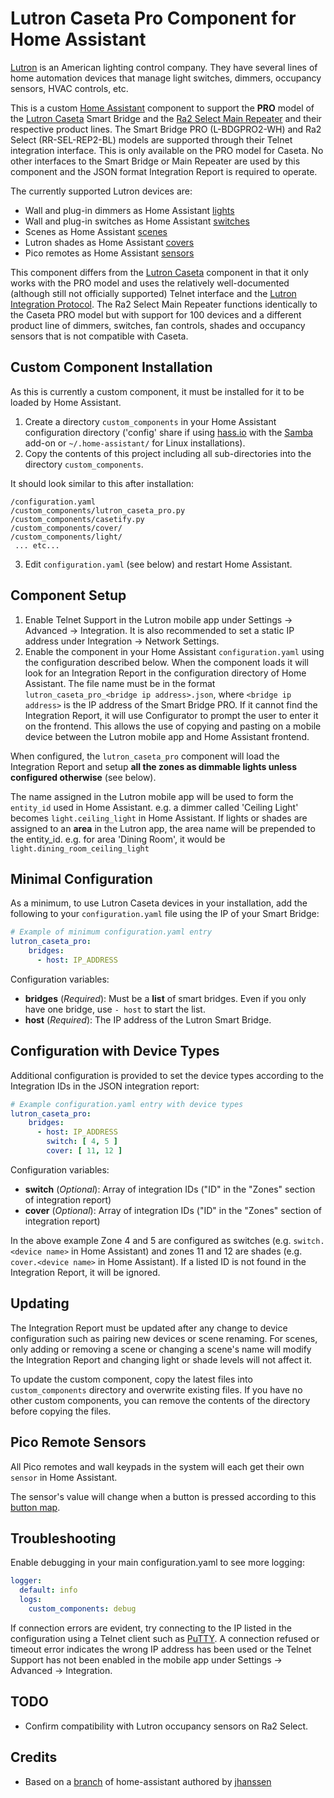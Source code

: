 # Lutron Caseta Pro Component for Home Assistant

[Lutron](http://www.lutron.com/) is an American lighting control company. They have several lines of home automation devices that manage light switches, dimmers, occupancy sensors, HVAC controls, etc.

This is a custom [Home Assistant](https://home-assistant.io/) component to support the **PRO** model of the [Lutron Caseta](http://www.casetawireless.com) Smart Bridge and the [Ra2 Select Main Repeater](http://www.lutron.com/en-US/Products/Pages/WholeHomeSystems/RA2Select/Overview.aspx) and their respective product lines. The Smart Bridge PRO (L-BDGPRO2-WH) and Ra2 Select (RR-SEL-REP2-BL) models are supported through their Telnet integration interface. This is only available on the PRO model for Caseta. No other interfaces to the Smart Bridge or Main Repeater are used by this component and the JSON format Integration Report is required to operate.

The currently supported Lutron devices are:

- Wall and plug-in dimmers as Home Assistant [lights](https://home-assistant.io/components/light/)
- Wall and plug-in switches as Home Assistant [switches](https://home-assistant.io/components/switch/)
- Scenes as Home Assistant [scenes](https://home-assistant.io/components/scene/)
- Lutron shades as Home Assistant [covers](https://home-assistant.io/components/cover/)
- Pico remotes as Home Assistant [sensors](https://www.home-assistant.io/components/sensor/)

This component differs from the [Lutron Caseta](https://home-assistant.io/components/lutron_caseta/) component in that it only works with the PRO model and uses the relatively well-documented (although still not officially supported) Telnet interface and the [Lutron Integration Protocol](http://www.lutron.com/TechnicalDocumentLibrary/040249.pdf). The Ra2 Select Main Repeater functions identically to the Caseta PRO model but with support for 100 devices and a different product line of dimmers, switches, fan controls, shades and occupancy sensors that is not compatible with Caseta.

## Custom Component Installation
As this is currently a custom component, it must be installed for it to be loaded by Home Assistant.

1. Create a directory `custom_components` in your Home Assistant configuration directory ('config' share if using [hass.io](https://home-assistant.io/hassio/) with the [Samba](https://home-assistant.io/addons/samba/) add-on or `~/.home-assistant/` for Linux installations).
1. Copy the contents of this project including all sub-directories into the directory `custom_components`.

It should look similar to this after installation:
```
/configuration.yaml
/custom_components/lutron_caseta_pro.py
/custom_components/casetify.py
/custom_components/cover/
/custom_components/light/
 ... etc...
```
3. Edit `configuration.yaml` (see below) and restart Home Assistant.

## Component Setup

1. Enable Telnet Support in the Lutron mobile app under Settings -> Advanced -> Integration. It is also recommended to set a static IP address under Integration -> Network Settings.
1. Enable the component in your Home Assistant `configuration.yaml` using the configuration described below. When the component loads it will look for an Integration Report in the configuration directory of Home Assistant. The file name must be in the format `lutron_caseta_pro_<bridge ip address>.json`, where `<bridge ip address>` is the IP address of the Smart Bridge PRO. If it cannot find the Integration Report, it will use Configurator to prompt the user to enter it on the frontend. This allows the use of copying and pasting on a mobile device between the Lutron mobile app and Home Assistant frontend.

When configured, the `lutron_caseta_pro` component will load the Integration Report and setup **all the zones as dimmable lights unless configured otherwise** (see below).

The name assigned in the Lutron mobile app will be used to form the `entity_id` used in Home Assistant. e.g. a dimmer called 'Ceiling Light' becomes `light.ceiling_light` in Home Assistant. If lights or shades are assigned to an **area** in the Lutron app, the area name will be prepended to the entity_id. e.g. for area 'Dining Room', it would be `light.dining_room_ceiling_light`

## Minimal Configuration

As a minimum, to use Lutron Caseta devices in your installation, add the following to your `configuration.yaml` file using the IP of your Smart Bridge:

```yaml
# Example of minimum configuration.yaml entry
lutron_caseta_pro:
    bridges:
      - host: IP_ADDRESS
```

Configuration variables:

- **bridges** (*Required*): Must be a **list** of smart bridges. Even if you only have one bridge, use `- host` to start the list.
- **host** (*Required*): The IP address of the Lutron Smart Bridge.


## Configuration with Device Types

Additional configuration is provided to set the device types according to the Integration IDs in the JSON integration report:

```yaml
# Example configuration.yaml entry with device types
lutron_caseta_pro:
    bridges:
      - host: IP_ADDRESS
        switch: [ 4, 5 ]
        cover: [ 11, 12 ]
```

Configuration variables:

- **switch** (*Optional*): Array of integration IDs ("ID" in the "Zones" section of integration report)
- **cover** (*Optional*): Array of integration IDs ("ID" in the "Zones" section of integration report)

In the above example Zone 4 and 5 are configured as switches (e.g. `switch.<device name>` in Home Assistant) and zones 11 and 12 are shades (e.g. `cover.<device name>` in Home Assistant). If a listed ID is not found in the Integration Report, it will be ignored.

## Updating
The Integration Report must be updated after any change to device configuration such as pairing new devices or scene renaming. For scenes, only adding or removing a scene or changing a scene's name will modify the Integration Report and changing light or shade levels will not affect it.

To update the custom component, copy the latest files into `custom_components` directory and overwrite existing files. If you have no other custom components, you can remove the contents of the directory before copying the files.

## Pico Remote Sensors
All Pico remotes and wall keypads in the system will each get their own `sensor` in Home Assistant.

The sensor's value will change when a button is pressed according to this [button map](button_map.md).

## Troubleshooting

Enable debugging in your main configuration.yaml to see more logging:

```yaml
logger:
  default: info
  logs:
    custom_components: debug
```

If connection errors are evident, try connecting to the IP listed in the configuration using a Telnet client such as [PuTTY](https://www.chiark.greenend.org.uk/~sgtatham/putty/latest.html). A connection refused or timeout error indicates the wrong IP address has been used or the Telnet Support has not been enabled in the mobile app under Settings -> Advanced -> Integration.

## TODO

* Confirm compatibility with Lutron occupancy sensors on Ra2 Select.

## Credits

* Based on a [branch](https://github.com/jhanssen/home-assistant/tree/caseta-0.40) of home-assistant authored by [jhanssen](https://github.com/jhanssen/)
